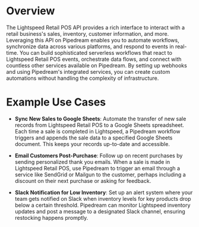 # Overview

The Lightspeed Retail POS API provides a rich interface to interact with a retail business's sales, inventory, customer information, and more. Leveraging this API on Pipedream enables you to automate workflows, synchronize data across various platforms, and respond to events in real-time. You can build sophisticated serverless workflows that react to Lightspeed Retail POS events, orchestrate data flows, and connect with countless other services available on Pipedream. By setting up webhooks and using Pipedream's integrated services, you can create custom automations without handling the complexity of infrastructure.

# Example Use Cases

- **Sync New Sales to Google Sheets**: Automate the transfer of new sale records from Lightspeed Retail POS to a Google Sheets spreadsheet. Each time a sale is completed in Lightspeed, a Pipedream workflow triggers and appends the sale data to a specified Google Sheets document. This keeps your records up-to-date and accessible.

- **Email Customers Post-Purchase**: Follow up on recent purchases by sending personalized thank you emails. When a sale is made in Lightspeed Retail POS, use Pipedream to trigger an email through a service like SendGrid or Mailgun to the customer, perhaps including a discount on their next purchase or asking for feedback.

- **Slack Notification for Low Inventory**: Set up an alert system where your team gets notified on Slack when inventory levels for key products drop below a certain threshold. Pipedream can monitor Lightspeed inventory updates and post a message to a designated Slack channel, ensuring restocking happens promptly.
